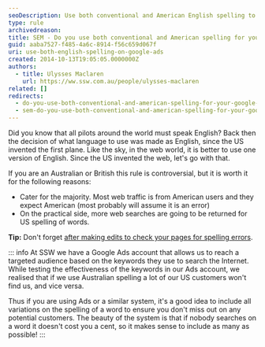 ```yaml
---
seoDescription: Use both conventional and American English spelling to reach a broader audience on Google Ads.
type: rule
archivedreason:
title: SEM - Do you use both conventional and American spelling for your Google Ads?
guid: aaba7527-f485-4a6c-8914-f56c659d067f
uri: use-both-english-spelling-on-google-ads
created: 2014-10-13T19:05:05.0000000Z
authors:
  - title: Ulysses Maclaren
    url: https://ww.ssw.com.au/people/ulysses-maclaren
related: []
redirects:
  - do-you-use-both-conventional-and-american-spelling-for-your-google-adwords
  - sem-do-you-use-both-conventional-and-american-spelling-for-your-google-ads
---
```


Did you know that all pilots around the world must speak English? Back then the decision of what language to use was made as English, since the US invented the first plane. Like the sky, in the web world, it is better to use one version of English. Since the US invented the web, let's go with that.

<!--endintro-->

If you are an Australian or British this rule is controversial, but it is worth it for the following reasons:

- Cater for the majority. Most web traffic is from American users and they expect American (most probably will assume it is an error)
- On the practical side, more web searches are going to be returned for US spelling of words.

**Tip:** Don't forget [after making edits to check your pages for spelling errors](/are-you-careful-with-your-spelling-grammar-and-punctuation).

::: info
At SSW we have a Google Ads account that allows us to reach a targeted audience based on the keywords they use to search the Internet. While testing the effectiveness of the keywords in our Ads account, we realised that if we use Australian spelling a lot of our US customers won't find us, and vice versa.

Thus if you are using Ads or a similar system, it's a good idea to include all variations on the spelling of a word to ensure you don't miss out on any potential customers. The beauty of the system is that if nobody searches on a word it doesn't cost you a cent, so it makes sense to include as many as possible!
:::
